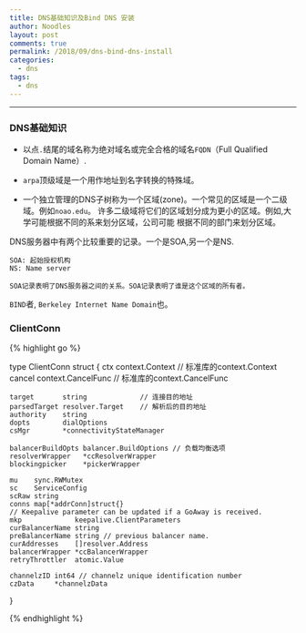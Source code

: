 ```yaml
---
title: DNS基础知识及Bind DNS 安装
author: Noodles
layout: post
comments: true
permalink: /2018/09/dns-bind-dns-install
categories:
  - dns
tags:
  - dns
---
```


<!--more-->

 ---------------------------------------------------

### DNS基础知识

  - 以点`.`结尾的域名称为绝对域名或完全合格的域名`FQDN`（Full Qualified Domain Name）.

  - `arpa`顶级域是一个用作地址到名字转换的特殊域。

  - 一个独立管理的DNS子树称为一个区域(zone)。一个常见的区域是一个二级域。例如`noao.edu`。
  许多二级域将它们的区域划分成为更小的区域。例如,大学可能根据不同的系来划分区域，公司可能
  根据不同的部门来划分区域。


 DNS服务器中有两个比较重要的记录。一个是SOA,另一个是NS.

    SOA: 起始授权机构
    NS: Name server

    SOA记录表明了DNS服务器之间的关系。SOA记录表明了谁是这个区域的所有者。

 `BIND`者, `Berkeley Internet Name Domain`也。

### ClientConn

{% highlight go %}

type ClientConn struct {
	ctx    context.Context      // 标准库的context.Context
	cancel context.CancelFunc   // 标准库的context.CancelFunc 

	target       string             // 连接目的地址
	parsedTarget resolver.Target    // 解析后的目的地址
	authority    string
	dopts        dialOptions
	csMgr        *connectivityStateManager

	balancerBuildOpts balancer.BuildOptions // 负载均衡选项
	resolverWrapper   *ccResolverWrapper
	blockingpicker    *pickerWrapper

	mu    sync.RWMutex
	sc    ServiceConfig
	scRaw string
	conns map[*addrConn]struct{}
	// Keepalive parameter can be updated if a GoAway is received.
	mkp             keepalive.ClientParameters
	curBalancerName string
	preBalancerName string // previous balancer name.
	curAddresses    []resolver.Address
	balancerWrapper *ccBalancerWrapper
	retryThrottler  atomic.Value

	channelzID int64 // channelz unique identification number
	czData     *channelzData
}

{% endhighlight %}

